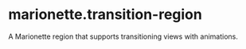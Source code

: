 marionette.transition-region
============================

A Marionette region that supports transitioning views with animations.
